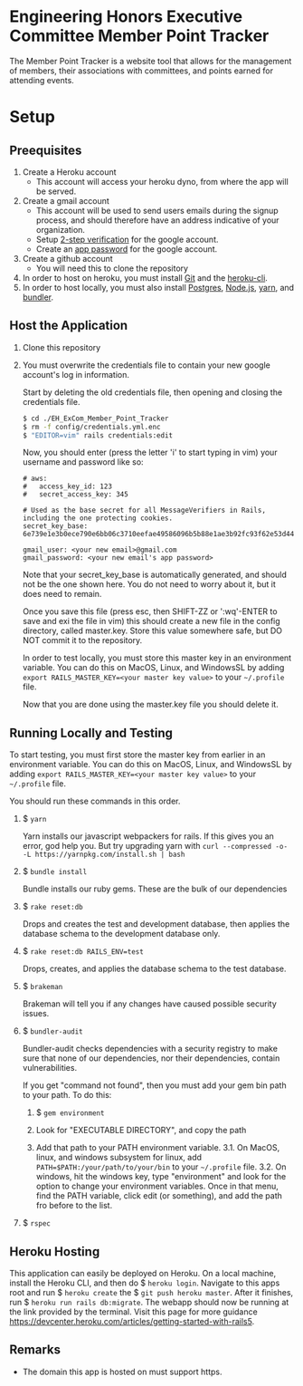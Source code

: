 # Engineering Honors Executive Committee Member Point Tracker
The Member Point Tracker is a website tool that allows for the management of members, their associations with committees, and points earned for attending events.

# Setup

## Preequisites
1. Create a Heroku account
   * This account will access your heroku dyno, from where the app will be served.
2. Create a gmail account
   * This account will be used to send users emails during the signup process, and should therefore have an address indicative of your organization.
   * Setup [2-step verification](https://support.google.com/accounts/answer/185839) for the google account.
   * Create an [app password](https://support.google.com/accounts/answer/185833?hl=en&ref_topic=7189145) for the google account.
3. Create a github account
   * You will need this to clone the repository
4. In order to host on heroku, you must install [Git](https://git-scm.com/book/en/v2/Getting-Started-Installing-Git/) and the [heroku-cli](https://devcenter.heroku.com/articles/heroku-cli#download-and-install).
5. In order to host locally, you must also install [Postgres](https://www.postgresql.org/download/macosx/), [Node.js](https://nodejs.org/en/download/package-manager/#windows), [yarn](https://classic.yarnpkg.com/en/docs/install/#mac-stable), and [bundler](https://bundler.io/).
   

## Host the Application
1. Clone this repository
2. You must overwrite the credentials file to contain your new google account's log in information.
   
   Start by deleting the old credentials file, then opening and closing the credentials file.
   ``` bash
   $ cd ./EH_ExCom_Member_Point_Tracker
   $ rm -f config/credentials.yml.enc
   $ "EDITOR=vim" rails credentials:edit
   ```

   Now, you should enter (press the letter 'i' to start typing in vim) your username and password like so:
   ```
   # aws:
   #   access_key_id: 123
   #   secret_access_key: 345

   # Used as the base secret for all MessageVerifiers in Rails, including the one protecting cookies.
   secret_key_base: 6e739e1e3b0ece790e6bb06c3710eefae49586096b5b88e1ae3b92fc93f62e53d44b59830e620cc35e17a4558dd9692dcc475591f2375ede82ddebb5c5a6443f
   
   gmail_user: <your new email>@gmail.com
   gmail_password: <your new email's app password>
   ```

   Note that your secret_key_base is automatically generated, and should not be the one shown here. You do not need to worry about it, but it does need to remain.

   Once you save this file (press esc, then SHIFT-ZZ or ':wq'-ENTER to save and exi the file in vim) this should create a new file in the config directory, called master.key. Store this value somewhere safe, but DO NOT commit it to the repository.

   In order to test locally, you must store this master key in an environment variable. You can do this on MacOS, Linux, and WindowsSL by adding `export RAILS_MASTER_KEY=<your master key value>` to your `~/.profile` file.

   

   Now that you are done using the master.key file you should delete it.

   

## Running Locally and Testing

To start testing, you must first store the master key from earlier in an environment variable. You can do this on MacOS, Linux, and WindowsSL by adding `export RAILS_MASTER_KEY=<your master key value>` to your `~/.profile` file.

You should run these commands in this order. 

1. $ `yarn`

    Yarn installs our javascript webpackers for rails. If this gives you an error, god help you. But try upgrading yarn with `curl --compressed -o- -L https://yarnpkg.com/install.sh | bash`

2. $ `bundle install`

    Bundle installs our ruby gems. These are the bulk of our dependencies

3. $ `rake reset:db`

    Drops and creates the test and development database, then applies the database schema to the development database only.

4. $ `rake reset:db RAILS_ENV=test`

    Drops, creates, and applies the database schema to the test database.

5. $ `brakeman`
    
    Brakeman will tell you if any changes have caused possible security issues.

6. $ `bundler-audit` 
   
    Bundler-audit checks dependencies with a security registry to make sure that none of our dependencies, nor their dependencies, contain vulnerabilities.

    If you get "command not found", then you must add your gem bin path to your path. To do this:     

    1. $ `gem environment`

    2. Look for "EXECUTABLE DIRECTORY", and copy the path

    3. Add that path to your PATH environment variable. 
     3.1. On MacOS, linux, and windows subsystem for linux, add `PATH=$PATH:/your/path/to/your/bin` to your `~/.profile` file.
     3.2. On windows, hit the windows key, type "environment" and look for the option to change your environment variables. Once in that menu, find the PATH variable, click edit (or something), and add the path fro before to the list.
7. $ `rspec`

##  Heroku Hosting
This application can easily be deployed on Heroku. On a local machine, install the Heroku CLI, and then do $ `heroku login`. Navigate to this apps root and run $ `heroku create` the $ `git push heroku master`. After it finishes, run $ `heroku run rails db:migrate`. The webapp should now be running at the link provided by the terminal. Visit this page for more guidance https://devcenter.heroku.com/articles/getting-started-with-rails5.

## Remarks
* The domain this app is hosted on must support https.
